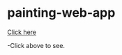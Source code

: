 # painting-web-app
[Click here](https://alriyan1.github.io/painting-web-app/)
<p>-Click above to see.</p>
